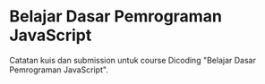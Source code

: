 # Belajar Dasar Pemrograman JavaScript
Catatan kuis dan submission untuk course Dicoding "Belajar Dasar Pemrograman JavaScript".
